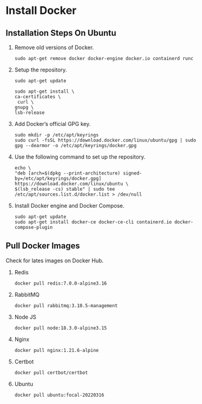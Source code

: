 # Install Docker

## Installation Steps On Ubuntu

1.  Remove old versions of Docker.

        sudo apt-get remove docker docker-engine docker.io containerd runc

2.  Setup the repository.

        sudo apt-get update

        sudo apt-get install \
        ca-certificates \
         curl \
        gnupg \
        lsb-release

3.  Add Docker’s official GPG key.

        sudo mkdir -p /etc/apt/keyrings
        sudo curl -fsSL https://download.docker.com/linux/ubuntu/gpg | sudo gpg --dearmor -o /etc/apt/keyrings/docker.gpg

4.  Use the following command to set up the repository.

        echo \
        "deb [arch=$(dpkg --print-architecture) signed-by=/etc/apt/keyrings/docker.gpg] https://download.docker.com/linux/ubuntu \
        $(lsb_release -cs) stable" | sudo tee /etc/apt/sources.list.d/docker.list > /dev/null

5.  Install Docker engine and Docker Compose.

        sudo apt-get update
        sudo apt-get install docker-ce docker-ce-cli containerd.io docker-compose-plugin

## Pull Docker Images

Check for lates images on Docker Hub.

1.  Redis

        docker pull redis:7.0.0-alpine3.16

2.  RabbitMQ

        docker pull rabbitmq:3.10.5-management

3.  Node JS

        docker pull node:18.3.0-alpine3.15

4.  Nginx

        docker pull nginx:1.21.6-alpine

5.  Certbot

        docker pull certbot/certbot

6.  Ubuntu

        docker pull ubuntu:focal-20220316
